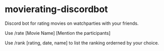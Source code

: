 # movierating-discordbot
Discord bot for rating movies on watchparties with your friends.


Use /rate [Movie Name] [Mention the participants]

Use /rank [rating, date, name] to list the ranking orderned by your choice.
